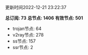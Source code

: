 更新时间2022-12-21 23:22:37

**总订阅: 73**
**总节点: 1406**
**有效节点: 501**
- trojan节点: 64
- v2ray节点: 278
- ss节点: 157
- ssr节点: 2
